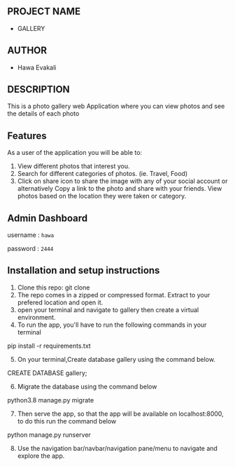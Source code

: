 ## PROJECT NAME
* GALLERY

## AUTHOR
* Hawa Evakali

## DESCRIPTION
This is a photo gallery web Application where you can view photos and see the details of each photo

## Features
As a user of the application you will be able to:
1. View different photos that interest you.
2. Search for different categories of photos. (ie. Travel, Food)
3. Click on share icon to share the image with any of your social account or alternatively Copy a link to the photo and share with your friends.
View photos based on the location they were taken or category.

## Admin Dashboard
username : `hawa`

password : `2444`

## Installation and setup instructions
1. Clone this repo: git clone
2. The repo comes in a zipped or compressed format. Extract to your prefered location and open it.
3. open your terminal and navigate to gallery then create a virtual environment.
4. To run the app, you'll have to run the following commands in your terminal

pip install -r requirements.txt

5. On your terminal,Create database gallery using the command below.

CREATE DATABASE gallery;

6. Migrate the database using the command below

python3.8 manage.py migrate

7. Then serve the app, so that the app will be available on localhost:8000, to do this run the command below

python manage.py runserver

8. Use the navigation bar/navbar/navigation pane/menu to navigate and explore the app.
